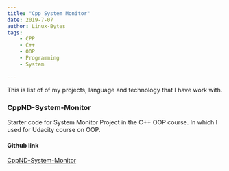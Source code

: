 ```yaml
---
title: "Cpp System Monitor"
date: 2019-7-07
author: Linux-Bytes
tags:
    - CPP
    - C++
    - OOP
    - Programming
    - System

---
```


This is list of of my projects, language and technology that I have work with.

### CppND-System-Monitor

Starter code for System Monitor Project in the C++ OOP course. In which I used for Udacity course on OOP.

#### Github link

[CppND-System-Monitor](https://github.com/linuxbytes/CppND-System-Monitor/blob/master/ProcessParser.h)